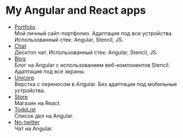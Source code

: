 <h1>My Angular and React apps</h1>

<ul>	
	<li><a href="https://almalib.github.io/ng-promo/">Portfolio</a></li>Мой личный сайт-портфолио. Адаптация под все устройства. Использованный стек: Angular, Stencil, JS.
	<li><a href="https://almalib.github.io/ng-chat/">Chat</a></li>Десктоп чат. Использованный стек: Angular, Stencil, JS.
	<li><a href="https://almalib.github.io/angular-app/">Blog</a></li>Блог на Angular с использованием веб-компонентов Stencil. Адаптация под все экраны.
	<li><a href="https://almalib.github.io/unicorp/">Unicorp</a></li>Верстка с переносом в Angular. Без адаптации под мобильные устройства.
	<li><a href="https://almalib.github.io/store/">Store</a></li>Магазин на React.
	<li><a href="https://almalib.github.io/todoList/">TodoList</a></li>Список дел на Angular.
	<li><a href="https://almalib.github.io/no-twitter/">No-twitter</a></li>Чат на Angular.
</ul>
    
